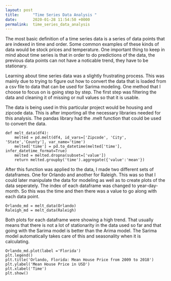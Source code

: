 ```yaml
---
layout: post
title:      "Time Series Data Analysis "
date:       2020-01-28 11:54:50 +0000
permalink:  time_series_data_analysis
---
```



The most basic definition of a time series data is a series of data points that are indexed in time and order. Some common examples of these kinds of data would be stock prices and temperature. One important thing to keep in mind about time series is that in order to do predictions of the data, the previous data points can not have a noticable trend, they have to be stationary. 

Learning about time series data was a slightly frustrating process. This was mainly due to trying to figure out how to convert the data that is loaded from a csv file to data that can be used for Sarima modeling. One method that I choose to focus on is going step by step. The first step was filtering the data and cleaning it of missing or null values so that it is  usable. 

The data is being used in this particular project would be housing and zipcode data. This is after importing all the necessary libraries needed for this analysis. The pandas library had the .melt function that could be used to convert the data. 

``` 
def melt_data(df4):
    melted = pd.melt(df4, id_vars=['Zipcode', 'City', 'State','County'], var_name='time')
    melted['time'] = pd.to_datetime(melted['time'], infer_datetime_format=True)
    melted = melted.dropna(subset=['value'])
    return melted.groupby('time').aggregate({'value':'mean'})

```
After this function was applied to the data, I made two different sets of dataframes. One for Orlando and another for Raleigh. This was so that I could later manipulate the data for modeling as well as to create plots of the data seperately. The index of each dataframe was changed to year-day-month. So this was the time and then there was a value to go along with each data point. 

```
Orlando_md = melt_data(Orlando)
Raleigh_md = melt_data(Raleigh)

```
Both plots for each dataframe were showing a high trend. That usually means that there is not a lot of stationarity in the data used so far and that going with the Sarima model is better than the Arima model. The Sarima model automatically takes care of this and seasonality when it is calculating. 

```
Orlando_md.plot(label ='Florida')
plt.legend()
plt.title('Orlando, Florida: Mean House Price from 2009 to 2018')
plt.ylabel('Mean House Price in USD')
plt.xlabel('Time')
plt.show()

```



